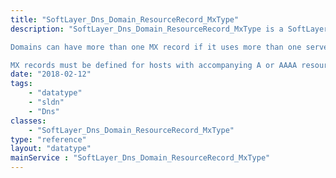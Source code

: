 ```yaml
---
title: "SoftLayer_Dns_Domain_ResourceRecord_MxType"
description: "SoftLayer_Dns_Domain_ResourceRecord_MxType is a SoftLayer_Dns_Domain_ResourceRecord object whose ''type'' property is set to 'mx' and used to describe MX resource records. MX records control which hosts are responsible as mail exchangers for a domain. For instance, in the domain example.org, an MX record whose host is '@' and data is 'mail' says that the host 'mail.example.org' is responsible for handling mail for example.org. That means mail sent to users @example.org are delivered to mail.example.org. 

Domains can have more than one MX record if it uses more than one server to send mail through. Multiple MX records are denoted by their priority, defined by the mxPriority property. 

MX records must be defined for hosts with accompanying A or AAAA resource records. They may not point mail towards a host defined by a CNAME record. "
date: "2018-02-12"
tags:
    - "datatype"
    - "sldn"
    - "Dns"
classes:
    - "SoftLayer_Dns_Domain_ResourceRecord_MxType"
type: "reference"
layout: "datatype"
mainService : "SoftLayer_Dns_Domain_ResourceRecord_MxType"
---
```

